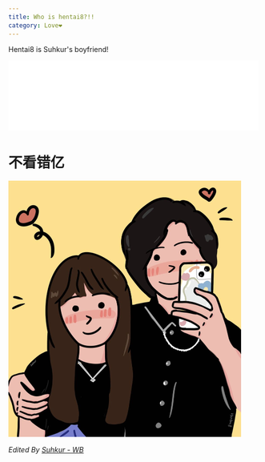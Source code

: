 ```yaml
---
title: Who is hentai8?!!
category: Love❤
---
```


Hentai8 is Suhkur's boyfriend! 

<!-- more -->

<iframe frameborder="no" border="0" marginwidth="0" marginheight="0" width=500 height=140 src="//music.163.com/outchain/player?type=2&id=1413863166&auto=1&height=100"></iframe>


# 不看错亿

<img src="https://raw.githubusercontent.com/Suhkurr/suhkurr.github.io/master/assets/img/0728lyl.jpg" alt="image" style="zoom:50%;" />


_Edited By [Suhkur - WB](https://m.weibo.cn/5202135728/4796371708674052)_
